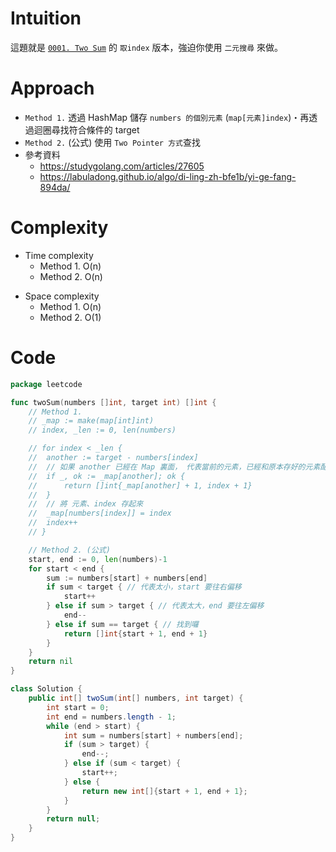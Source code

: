 # Intuition
這題就是 [`0001. Two Sum`](https://github.com/POABOB/leetcode/tree/main/0015.%203Sum) 的 `取index` 版本，強迫你使用 `二元搜尋` 來做。

<!-- Describe your first thoughts on how to solve this problem. -->

# Approach
- `Method 1.` 透過 HashMap 儲存 `numbers 的個別元素` (`map[元素]index`)・再透過迴圈尋找符合條件的 target
- `Method 2.` (公式) 使用 `Two Pointer 方式`查找
- 參考資料
    - https://studygolang.com/articles/27605
    - https://labuladong.github.io/algo/di-ling-zh-bfe1b/yi-ge-fang-894da/
<!-- Describe your approach to solving the problem. -->

# Complexity
- Time complexity
    - Method 1. O(n)
    - Method 2. O(n)
<!-- Add your time complexity here, e.g. $$O(n)$$ -->

- Space complexity 
    - Method 1. O(n)
    - Method 2. O(1)
<!-- Add your space complexity here, e.g. $$O(n)$$ -->

# Code
```go
package leetcode

func twoSum(numbers []int, target int) []int {
	// Method 1.
	// _map := make(map[int]int)
	// index, _len := 0, len(numbers)

	// for index < _len {
	// 	another := target - numbers[index]
	// 	// 如果 another 已經在 Map 裏面， 代表當前的元素，已經和原本存好的元素配對到了
	// 	if _, ok := _map[another]; ok {
	// 		return []int{_map[another] + 1, index + 1}
	// 	}
	// 	// 將 元素、index 存起來
	// 	_map[numbers[index]] = index
	// 	index++
	// }

	// Method 2. (公式)
	start, end := 0, len(numbers)-1
	for start < end {
		sum := numbers[start] + numbers[end]
		if sum < target { // 代表太小，start 要往右偏移
			start++
		} else if sum > target { // 代表太大，end 要往左偏移
			end--
		} else if sum == target { // 找到囉
			return []int{start + 1, end + 1}
		}
	}
	return nil
}
```
```java
class Solution {
    public int[] twoSum(int[] numbers, int target) {
        int start = 0;
        int end = numbers.length - 1;
        while (end > start) {
            int sum = numbers[start] + numbers[end];
            if (sum > target) {
                end--;
            } else if (sum < target) {
                start++;
            } else {
                return new int[]{start + 1, end + 1};
            }
        }
        return null;
    }
}
```